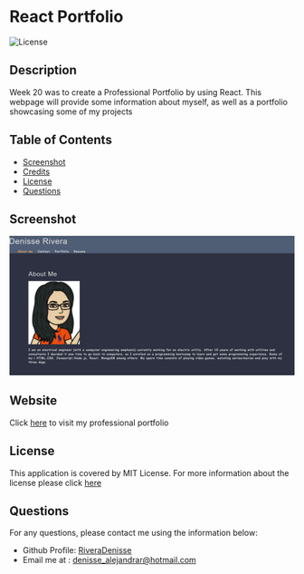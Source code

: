 # React Portfolio

![License](https://img.shields.io/badge/License-MIT-orange.svg)

## Description

Week 20 was to create a Professional Portfolio by using React. This webpage will provide some information about myself, as well as a portfolio showcasing some of my projects

## Table of Contents

- [Screenshot](#screenshot)
- [Credits](#credits)
- [License](#license)
- [Questions](#questions)

## Screenshot

![screenshot](./src/assets/img/portfolioScreenshot.png)

## Website

Click [here](https://riveradenisse.github.io/react-portfolio/) to visit my professional portfolio

## License

This application is covered by MIT License. For more information about the license please click [here](https://choosealicense.com/licenses/mit/)

## Questions

For any questions, please contact me using the information below:

- Github Profile: [RiveraDenisse](https://github.com/RiveraDenisse)
- Email me at : denisse_alejandrar@hotmail.com
